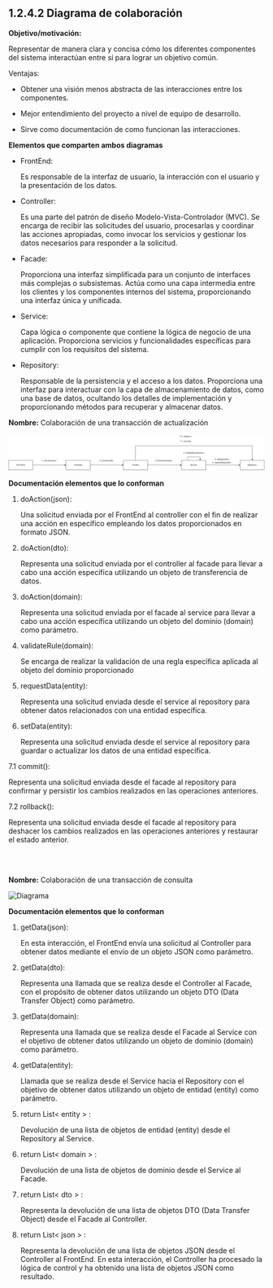 
## 1.2.4.2 Diagrama de colaboración

**Objetivo/motivación:**

 Representar de manera clara y concisa cómo los diferentes componentes del sistema interactúan entre sí para lograr un objetivo común.

 Ventajas:

 - Obtener una visión menos abstracta de las interacciones entre los componentes.

 - Mejor entendimiento del proyecto a nivel de equipo de desarrollo.

 - Sirve como documentación de como funcionan las interacciones. 


**Elementos que comparten ambos diagramas**

- FrontEnd: 

    Es responsable de la interfaz de usuario, la interacción con el usuario y la presentación de los datos.

- Controller: 

    Es una parte del patrón de diseño Modelo-Vista-Controlador (MVC). Se encarga de recibir las solicitudes del usuario, procesarlas y coordinar las acciones apropiadas, como invocar los servicios y gestionar los datos necesarios para responder a la solicitud.

- Facade:

     Proporciona una interfaz simplificada para un conjunto de interfaces más complejas o subsistemas. Actúa como una capa intermedia entre los clientes y los componentes internos del sistema, proporcionando una interfaz única y unificada.



- Service:

    Capa lógica o componente que contiene la lógica de negocio de una aplicación. Proporciona servicios y funcionalidades específicas para cumplir con los requisitos del sistema.

- Repository:

    Responsable de la persistencia y el acceso a los datos. Proporciona una interfaz para interactuar con la capa de almacenamiento de datos, como una base de datos, ocultando los detalles de implementación y proporcionando métodos para recuperar y almacenar datos.


**Nombre:** Colaboración de una transacción de actualización

![Diagrama ](https://github.com/MiguelRiosT/ApipetDocumentacion/blob/main/Dise%C3%B1o%20detallado/Vista%20de%20procesos/Diagrama%20de%20colaboraci%C3%B3n/Colaboraci%C3%B3n%20de%20una%20transacci%C3%B3n%20de%20actualizaci%C3%B3n.drawio.png)


**Documentación elementos que lo conforman**

1. doAction(json):

    Una solicitud enviada por el FrontEnd al controller con el fin de realizar una acción en específico empleando los datos proporcionados en formato JSON.

2. doAction(dto): 

     Representa una solicitud enviada por el controller al facade para llevar a cabo una acción específica utilizando un objeto de transferencia de datos.

3. doAction(domain):

    Representa una solicitud enviada por el facade al service para llevar a cabo una acción específica utilizando un objeto del dominio (domain) como parámetro.

4. validateRule(domain):

     Se encarga de realizar la validación de una regla específica aplicada al objeto del dominio proporcionado

5. requestData(entity):
    
    Representa una solicitud enviada desde el service al repository para obtener datos relacionados con una entidad específica.

6. setData(entity):

    Representa una solicitud enviada desde el service al repository para guardar o actualizar los datos de una entidad específica.

7.1 commit():

Representa una solicitud enviada desde el facade al repository para confirmar y persistir los cambios realizados en las operaciones anteriores.

7.2 rollback():

Representa una solicitud enviada desde el facade al repository para deshacer los cambios realizados en las operaciones anteriores y restaurar el estado anterior.

<br>
<br>

**Nombre:** Colaboración de una transacción de consulta

![Diagrama ](https://github.com/MiguelRiosT/ApipetDocumentacion/blob/main/Dise%C3%B1o%20detallado/Vista%20de%20procesos/Diagrama%20de%20colaboraci%C3%B3n/Colaboraci%C3%B3n%20de%20una%20transacci%C3%B3n%20de%20consulta.drawio.png)


**Documentación elementos que lo conforman**

1. getData(json):

    En esta interacción, el FrontEnd envía una solicitud al Controller para obtener datos mediante el envío de un objeto JSON como parámetro.

2. getData(dto):

    Representa una llamada que se realiza desde el Controller al Facade, con el propósito de obtener datos utilizando un objeto DTO (Data Transfer Object) como parámetro.

3. getData(domain):

    Representa una llamada que se realiza desde el Facade al Service con el objetivo de obtener datos utilizando un objeto de dominio (domain) como parámetro.

4. getData(entity):

    Llamada que se realiza desde el Service hacia el Repository con el objetivo de obtener datos utilizando un objeto de entidad (entity) como parámetro.
    
5. return List< entity > :

    Devolución de una lista de objetos de entidad (entity) desde el Repository al Service.

6. return List< domain > :

    Devolución de una lista de objetos de dominio desde el Service al Facade.

7. return List< dto > :

    Representa la devolución de una lista de objetos DTO (Data Transfer Object) desde el Facade al Controller.

8. return List< json > :

    Representa la devolución de una lista de objetos JSON desde el Controller al FrontEnd. En esta interacción, el Controller ha procesado la lógica de control y ha obtenido una lista de objetos JSON como resultado.